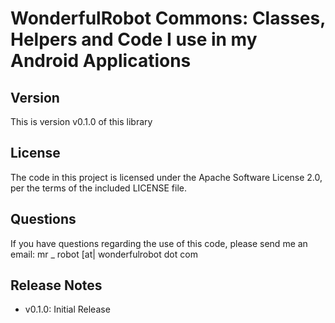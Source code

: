 WonderfulRobot Commons: Classes, Helpers and Code I use in my Android Applications
=========================================================


Version
-------
This is version v0.1.0 of this library

License
-------
The code in this project is licensed under the Apache
Software License 2.0, per the terms of the included LICENSE
file.

Questions
---------
If you have questions regarding the use of this code, please send me an email:
mr _ robot [at| wonderfulrobot dot com

Release Notes
-------------
* v0.1.0: Initial Release

[web]: http://www.wonderfulrobot.com
[adapter]: https://github.com/mr-robot/WonderfulRobot-Commons
